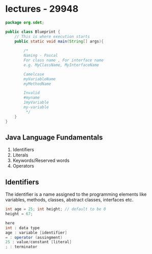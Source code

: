 # lectures - 29948

```java
package org.sdet;

public class Blueprint {
    // This is where execution starts
    public static void main(String[] args){
        
        /*
        Naming - Pascal
        For class name , For interface name
        e.g. MyClassName, MyInterfaceName

        Camelcase
        myVariableName
        myMethodName

        Invalid
        #myname
        1myVariable
        my-variable
         */
    }
}

```

## Java Language Fundamentals

1. Identifiers
2. Literals
3. Keywords/Reserved words
4. Operators

## Identifiers

The identifier is a name assigned to the programming elements like variables, methods,
classes, abstract classes, interfaces etc.

```java
int age = 25; int height; // default to be 0
height = 67;

here
int : data type
age : variable [identifier]
= : operator (assingment)
25 : value/constant [literal]
; : terminator
```
